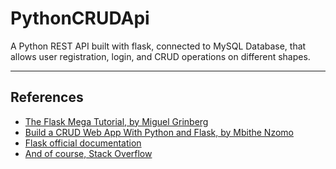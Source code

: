 # PythonCRUDApi

A Python REST API built with flask, connected to MySQL Database, that allows user registration, login, and CRUD operations on different shapes.

---

## References

- [The Flask Mega Tutorial, by Miguel Grinberg](https://blog.miguelgrinberg.com/post/the-flask-mega-tutorial-part-i-hello-world)
- [Build a CRUD Web App With Python and Flask, by Mbithe Nzomo](https://scotch.io/tutorials/getting-started-with-flask-a-python-microframework)
- [Flask official documentation](https://flask.palletsprojects.com/en/1.1.x/)
- [And of course, Stack Overflow](https://stackoverflow.com)

